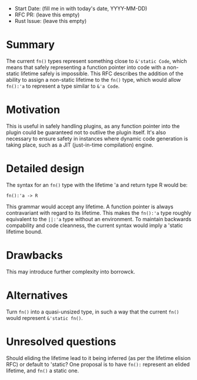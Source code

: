 - Start Date: (fill me in with today's date, YYYY-MM-DD)
- RFC PR: (leave this empty)
- Rust Issue: (leave this empty)

# Summary

The current `fn()` types represent something close to `&'static Code`, which means that safely representing a function pointer into code with a non-static lifetime safely is impossible. This RFC describes the addition of the ability to assign a non-static lifetime to the `fn()` type, which would allow `fn():'a` to represent a type similar to `&'a Code`.

# Motivation

This is useful in safely handling plugins, as any function pointer into the plugin could be guaranteed not to outlive the plugin itself. It's also necessary to ensure safety in instances where dynamic code generation is taking place, such as a JIT (just-in-time compilation) engine.

# Detailed design
The syntax for an `fn()` type with the lifetime 'a and return type R would be:
```
fn():'a -> R
```
This grammar would accept any lifetime. A function pointer is always contravariant with regard to its lifetime.
This makes the `fn():'a` type roughly equivalent to the `||:'a` type without an environment.
To maintain backwards compability and code cleanness, the current syntax would imply a 'static lifetime bound.

# Drawbacks

This may introduce further complexity into borrowck.

# Alternatives

Turn `fn()` into a quasi-unsized type, in such a way that the current `fn()` would represent `&'static fn()`.

# Unresolved questions

Should eliding the lifetime lead to it being inferred (as per the lifetime elision RFC) or default to 'static?
One proposal is to have `fn():` represent an elided lifetime, and `fn()` a static one.
